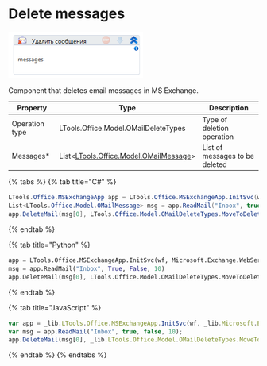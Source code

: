 # Delete messages

![](<../../../../.gitbook/assets/MSExchange-DeleteMessages.png>)

Component that deletes email messages in MS Exchange.

| Property     | Type                                                                    | Description                  |
| ------------ | ---------------------------------------------------------------------- | ------------------------- |
| Operation type | LTools.Office.Model.OMailDeleteTypes                                   | Type of deletion operation     |
| Messages\*  | List<[LTools.Office.Model.OMailMessage](../datatypes/omailmessage.md)> | List of messages to be deleted |

{% tabs %}
{% tab title="C#" %}
```csharp
LTools.Office.MSExchangeApp app = LTools.Office.MSExchangeApp.InitSvc(wf, Microsoft.Exchange.WebServices.Data.ExchangeVersion.Exchange2013_SP1, "server url", "login", "pass", "domain");
List<LTools.Office.Model.OMailMessage> msg = app.ReadMail("Inbox", true, false, 10);
app.DeleteMail(msg[0], LTools.Office.Model.OMailDeleteTypes.MoveToDeletedItems);
```
{% endtab %}

{% tab title="Python" %}
```python
app = LTools.Office.MSExchangeApp.InitSvc(wf, Microsoft.Exchange.WebServices.Data.ExchangeVersion.Exchange2013_SP1, "server url", "login", "pass", "domain")
msg = app.ReadMail("Inbox", True, False, 10)
app.DeleteMail(msg[0], LTools.Office.Model.OMailDeleteTypes.MoveToDeletedItems)
```
{% endtab %}

{% tab title="JavaScript" %}
```javascript
var app = _lib.LTools.Office.MSExchangeApp.InitSvc(wf, _lib.Microsoft.Exchange.WebServices.Data.ExchangeVersion.Exchange2013_SP1, "server url", "login", "pass", "domain");
var msg = app.ReadMail("Inbox", true, false, 10);
app.DeleteMail(msg[0], _lib.LTools.Office.Model.OMailDeleteTypes.MoveToDeletedItems);
```
{% endtab %}
{% endtabs %}
